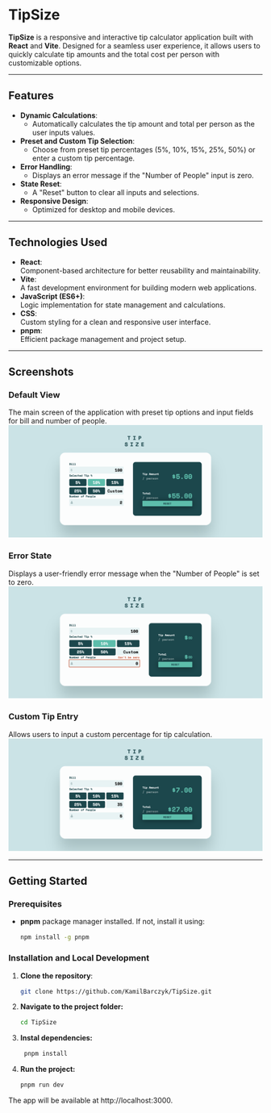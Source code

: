 # TipSize

**TipSize** is a responsive and interactive tip calculator application built with **React** and **Vite**. Designed for a seamless user experience, it allows users to quickly calculate tip amounts and the total cost per person with customizable options.

---

## **Features**

- **Dynamic Calculations**:
  - Automatically calculates the tip amount and total per person as the user inputs values.
- **Preset and Custom Tip Selection**:
  - Choose from preset tip percentages (5%, 10%, 15%, 25%, 50%) or enter a custom tip percentage.
- **Error Handling**:
  - Displays an error message if the "Number of People" input is zero.
- **State Reset**:
  - A "Reset" button to clear all inputs and selections.
- **Responsive Design**:
  - Optimized for desktop and mobile devices.

---

## **Technologies Used**

- **React**:  
  Component-based architecture for better reusability and maintainability.
- **Vite**:  
  A fast development environment for building modern web applications.
- **JavaScript (ES6+)**:  
  Logic implementation for state management and calculations.
- **CSS**:  
  Custom styling for a clean and responsive user interface.
- **pnpm**:  
  Efficient package management and project setup.

---

## **Screenshots**

### **Default View**

The main screen of the application with preset tip options and input fields for bill and number of people.
![Default View](./src/assets/default-view.png)

### **Error State**

Displays a user-friendly error message when the "Number of People" is set to zero.
![Error State](./src/assets/error-state.png)

### **Custom Tip Entry**

Allows users to input a custom percentage for tip calculation.
![Custom Tip Entry](./src/assets/custom-tip-entry.png)

---

## **Getting Started**

### **Prerequisites**

- **pnpm** package manager installed. If not, install it using:
  ```bash
  npm install -g pnpm
  ```

### Installation and Local Development

1. **Clone the repository**:

   ```bash
   git clone https://github.com/KamilBarczyk/TipSize.git
   ```

2. **Navigate to the project folder:**

   ```bash
   cd TipSize
   ```

3. **Instal dependencies:**

   ```bash
    pnpm install
   ```

4. **Run the project:**
   ```bash
   pnpm run dev
   ```

The app will be available at http://localhost:3000.

